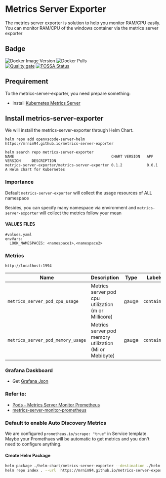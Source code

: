 # Metrics Server Exporter

The metrics server exporter is solution to help you monitor RAM/CPU easily.  
You can monitor RAM/CPU of the windows container via the metrics server exporter

## Badge
![Docker Image Version](https://img.shields.io/docker/v/mrnim94/metrics-server-exporter)
![Docker Pulls](https://img.shields.io/docker/pulls/mrnim94/metrics-server-exporter)   
[![Quality gate](https://sonarcloud.io/api/project_badges/quality_gate?project=mrnim94_metrics-server-exporter)](https://sonarcloud.io/summary/new_code?id=mrnim94_metrics-server-exporter)
[![FOSSA Status](https://app.fossa.com/api/projects/git%2Bgithub.com%2Fmrnim94%2Fmetrics-server-exporter.svg?type=large&issueType=license)](https://app.fossa.com/projects/git%2Bgithub.com%2Fmrnim94%2Fmetrics-server-exporter?ref=badge_large&issueType=license)

## Prequirement

To the metrics-server-exporter, you need prepare something:

- Install [Kubernetes Metrics Server](https://github.com/kubernetes-sigs/metrics-server)

## Install metrics-server-exporter

We will install the metrics-server-exporter through Helm Chart.

```
helm repo add openvscode-server-helm https://mrnim94.github.io/metrics-server-exporter

helm search repo metrics-server-exporter
NAME                                            CHART VERSION   APP VERSION     DESCRIPTION
metrics-server-exporter/metrics-server-exporter 0.1.2           0.0.1           A Helm chart for Kubernetes
```
### Importance
Default `metrics-server-exporter` will collect the usage resources of ALL namespace

Besides, you can specify many namespace via environment and `metrics-server-exporter` will collect the metrics follow your mean

#### VALUES FILES
```
#values.yaml
envVars:
  LOOK_NAMESPACES: <namespace1>,<namespace2>
```

### Metrics
```
http://localhost:1994
```
Name | Description | Type | Labels
-----|-------------|------|-------
`metrics_server_pod_cpu_usage` | Metrics server pod cpu utilization (m or Millicore) | gauge | `container`
`metrics_server_pod_memory_usage` | Metrics server pod memory utilization (Mi or Mebibyte) | gauge | `container`

### Grafana Daskboard
- Get [Grafana Json](https://grafana.com/grafana/dashboards/19451-pods-metrics-server-monitor-prometheus/)


### Refer to:

- [Pods - Metrics Server Monitor Prometheus](https://grafana.com/grafana/dashboards/8760-pods-metrics-server-monitor-prometheus/)
- [metrics-server-monitor-prometheus](https://github.com/AdrianBalcan/metrics-server-monitor-prometheus)

### Default to enable Auto Discovery Metrics
We are configured `prometheus.io/scrape: "true"` in Service template.   
Maybe your Promethues will be automatic to get metrics and you don't need to configure anything.




#### Create Helm Package

```sh
helm package ./helm-chart/metrics-server-exporter --destination ./helm-chart/
helm repo index . --url  https://mrnim94.github.io/metrics-server-exporter
```